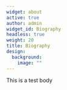```yaml
---
widget: about
active: true
author: admin
widget_id: Biography
headless: true
weight: 20
title: Biography
design:
  background:
    image: ""
---
```

This is a test body